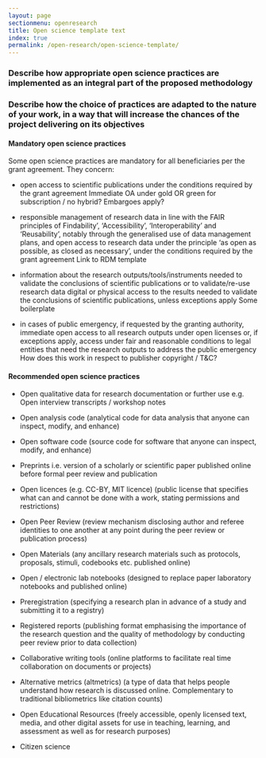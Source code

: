 ```yaml
---
layout: page
sectionmenu: openresearch
title: Open science template text
index: true
permalink: /open-research/open-science-template/
---
```


### Describe how appropriate open science practices are implemented as an integral part of the proposed methodology 
### Describe how the choice of practices are adapted to the nature of your work, in a way that will increase the chances of the project delivering on its objectives

#### Mandatory open science practices 

Some open science practices are mandatory for all beneficiaries per the grant agreement. They concern:

* open access to scientific publications under the conditions required by the grant agreement
Immediate OA under gold OR green for subscription / no hybrid? Embargoes apply?

* responsible management of research data in line with the FAIR principles of Findability’, ‘Accessibility’, ‘Interoperability’ and ‘Reusability’, notably through the generalised use of data management plans, and open access to research data under the principle ‘as open as possible, as closed as necessary’, under the conditions required by the grant agreement
Link to RDM template

* information about the research outputs/tools/instruments needed to validate the conclusions of scientific publications or to validate/re-use research data digital or physical access to the results needed to validate the conclusions of scientific publications, unless exceptions apply
Some boilerplate

* in cases of public emergency, if requested by the granting authority, immediate open access to all research outputs under open licenses or, if exceptions apply, access under fair and reasonable conditions to legal entities that need the research outputs to address the public emergency
How does this work in respect to publisher copyright / T&C?

#### Recommended open science practices

* Open qualitative data for research documentation or further use e.g. Open interview transcripts / workshop notes


* Open analysis code (analytical code for data analysis that anyone can inspect, modify, and enhance)


* Open software code (source code for software that anyone can inspect, modify, and enhance)


* Preprints i.e. version of a scholarly or scientific paper published online before formal peer review and publication


* Open licences (e.g. CC-BY, MIT licence) (public license that specifies what can and cannot be done with a work, stating permissions and restrictions)


* Open Peer Review (review mechanism disclosing author and referee identities to one another at any point during the peer review or publication process)


* Open Materials (any ancillary research materials such as protocols, proposals, stimuli, codebooks etc. published online)


* Open / electronic lab notebooks (designed to replace paper laboratory notebooks and published online)


* Preregistration (specifying a research plan in advance of a study and submitting it to a registry)


* Registered reports (publishing format emphasising the importance of the research question and the quality of methodology by conducting peer review prior to data collection)


* Collaborative writing tools (online platforms to facilitate real time collaboration on documents or projects)


* Alternative metrics (altmetrics) (a type of data that helps people understand how research is discussed online. Complementary to traditional bibliometrics like citation counts)


* Open Educational Resources (freely accessible, openly licensed text, media, and other digital assets for use in teaching, learning, and assessment as well as for research purposes)


* Citizen science
